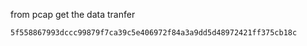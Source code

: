 from pcap get the data tranfer
```txt
5f558867993dccc99879f7ca39c5e406972f84a3a9dd5d48972421ff375cb18c
```